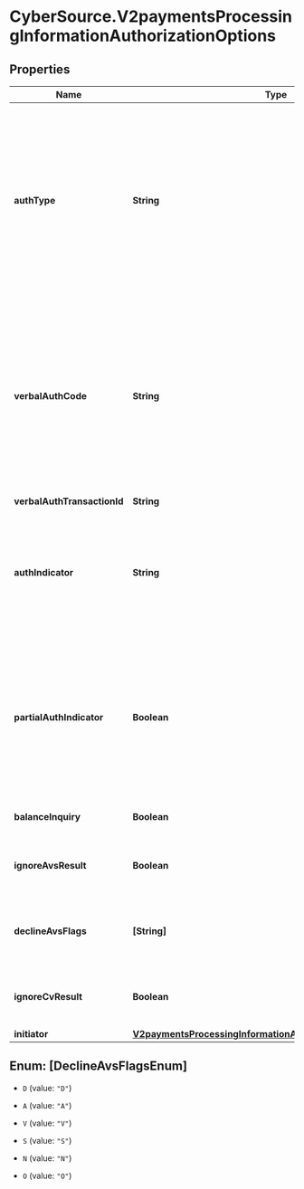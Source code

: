 # CyberSource.V2paymentsProcessingInformationAuthorizationOptions

## Properties
Name | Type | Description | Notes
------------ | ------------- | ------------- | -------------
**authType** | **String** | Authorization type. Possible values:   - **AUTOCAPTURE**: automatic capture.  - **STANDARDCAPTURE**: standard capture.  - **VERBAL**: forced capture. Include it in the payment request for a forced capture. Include it in the capture  request for a verbal payment.  For processor-specific information, see the auth_type field in [Credit Card Services Using the SCMP API.](http://apps.cybersource.com/library/documentation/dev_guides/CC_Svcs_SCMP_API/html)  | [optional] 
**verbalAuthCode** | **String** | Authorization code.  **Forced Capture**  Use this field to send the authorization code you received from a payment that you authorized outside the CyberSource system.  **Verbal Authorization**  Use this field in CAPTURE API to send the verbally received authorization code.  For processor-specific information, see the auth_code field in [Credit Card Services Using the SCMP API.](http://apps.cybersource.com/library/documentation/dev_guides/CC_Svcs_SCMP_API/html)  | [optional] 
**verbalAuthTransactionId** | **String** | Transaction ID (TID). | [optional] 
**authIndicator** | **String** | Flag that specifies the purpose of the authorization.  Possible values:  - **0**: Preauthorization  - **1**: Final authorization  For processor-specific information, see the auth_indicator field in [Credit Card Services Using the SCMP API.](http://apps.cybersource.com/library/documentation/dev_guides/CC_Svcs_SCMP_API/html)  | [optional] 
**partialAuthIndicator** | **Boolean** | Flag that indicates whether the transaction is enabled for partial authorization or not. When your request includes this field, this value overrides the information in your CyberSource account.  For processor-specific information, see the auth_partial_auth_indicator field in [Credit Card Services Using the SCMP API.](http://apps.cybersource.com/library/documentation/dev_guides/CC_Svcs_SCMP_API/html)  | [optional] 
**balanceInquiry** | **Boolean** | Flag that indicates whether to return balance information. | [optional] 
**ignoreAvsResult** | **Boolean** | Flag that indicates whether to allow the capture service to run even when the payment receives an AVS decline.  | [optional] [default to false]
**declineAvsFlags** | **[String]** | An array of AVS flags that cause the reply flag to be returned.  &#x60;Important&#x60; To receive declines for the AVS code N, include the value N in the array.  | [optional] 
**ignoreCvResult** | **Boolean** | Flag that indicates whether to allow the capture service to run even when the payment receives a CVN decline.  | [optional] [default to false]
**initiator** | [**V2paymentsProcessingInformationAuthorizationOptionsInitiator**](V2paymentsProcessingInformationAuthorizationOptionsInitiator.md) |  | [optional] 


<a name="[DeclineAvsFlagsEnum]"></a>
## Enum: [DeclineAvsFlagsEnum]


* `D` (value: `"D"`)

* `A` (value: `"A"`)

* `V` (value: `"V"`)

* `S` (value: `"S"`)

* `N` (value: `"N"`)

* `O` (value: `"O"`)




